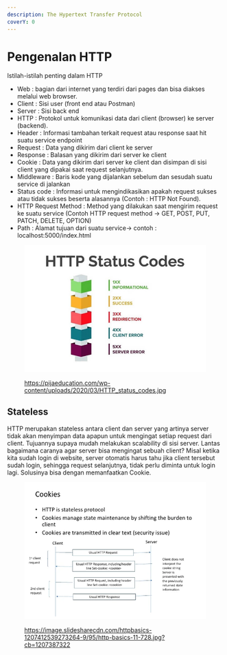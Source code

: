 ```yaml
---
description: The Hypertext Transfer Protocol
coverY: 0
---
```


# Pengenalan HTTP

Istilah-istilah penting dalam HTTP

* Web : bagian dari internet yang terdiri dari pages dan bisa diakses melalui web browser.
* Client : Sisi user (front end atau Postman)
* Server : Sisi back end
* HTTP :  Protokol untuk komunikasi data dari client (browser) ke server (backend).
* Header : Informasi tambahan terkait request atau response saat hit suatu service endpoint
* Request : Data yang dikirim dari client ke server
* Response : Balasan yang dikirim dari server ke client&#x20;
* Cookie : Data yang dikirim dari server ke client dan disimpan di sisi client yang dipakai saat request selanjutnya.
* Middleware : Baris kode yang dijalankan sebelum dan sesudah suatu service di jalankan
* Status code : Informasi untuk mengindikasikan apakah request sukses atau tidak sukses beserta alasannya (Contoh : HTTP Not Found).
* HTTP Request Method : Method yang dilakukan saat mengirim request ke suatu service (Contoh HTTP request method -> GET, POST, PUT, PATCH, DELETE, OPTION)
* Path : Alamat tujuan dari suatu service-> contoh : localhost:5000/index.html

<figure><img src="../.gitbook/assets/status code.jpg" alt=""><figcaption><p><a href="https://pijaeducation.com/wp-content/uploads/2020/03/HTTP_status_codes.jpg">https://pijaeducation.com/wp-content/uploads/2020/03/HTTP_status_codes.jpg</a></p></figcaption></figure>

## Stateless

HTTP merupakan stateless antara client dan server yang artinya server tidak akan menyimpan data apapun untuk mengingat setiap request dari client. Tujuannya supaya mudah melakukan scalability di sisi server. Lantas bagaimana caranya agar server bisa mengingat sebuah client? Misal ketika kita sudah login di website, server otomatis harus tahu jika client tersebut sudah login, sehingga request selanjutnya, tidak perlu diminta untuk login lagi. Solusinya bisa dengan memanfaatkan Cookie.

<figure><img src="../.gitbook/assets/cookies.webp" alt=""><figcaption><p><a href="https://image.slidesharecdn.com/httpbasics-1207412539273264-9/95/http-basics-11-728.jpg?cb=1207387322">https://image.slidesharecdn.com/httpbasics-1207412539273264-9/95/http-basics-11-728.jpg?cb=1207387322</a></p></figcaption></figure>
